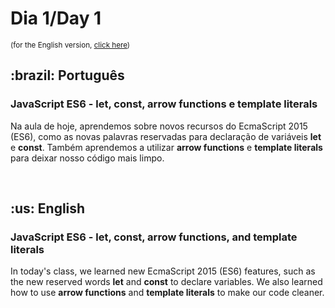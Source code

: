 # Dia 1/Day 1

<small>(for the English version, <a href="#en">click here</a>)</small>

<h2>:brazil: Português</h2>
<h3>JavaScript ES6 - let, const, arrow functions e template literals</h3>
<p>Na aula de hoje, aprendemos sobre novos recursos do EcmaScript 2015 (ES6), como as novas palavras reservadas para declaração de variáveis <strong>let</strong> e <strong>const</strong>. Também aprendemos a utilizar <strong>arrow functions</strong> e <strong>template literals</strong> para deixar nosso código mais limpo.</p>
<br>

<h2 id="en">:us: English</h2>
<h3>JavaScript ES6 - let, const, arrow functions, and template literals</h3>
<p>In today's class, we learned new EcmaScript 2015 (ES6) features, such as the new reserved words <strong>let</strong> and <strong>const</strong> to declare variables. We also learned how to use <strong>arrow functions</strong> and <strong>template literals</strong> to make our code cleaner.</p>
